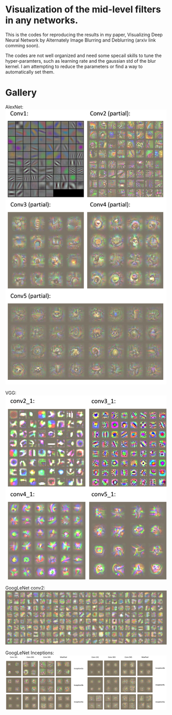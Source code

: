 # Visualization of the mid-level filters in any networks.

This is the codes for reproducing the results in my paper, Visualizing Deep Neural Network by Alternately Image Blurring and Deblurring 
(arxiv link comming soon).

The codes are not well organized and need some specail skills to tune the hyper-paramters, 
such as learning rate and the gaussian std of the blur kernel.
I am attempting to reduce the parameters or find a way to automatically set them.

# Gallery

AlexNet: ![AlexNet](gallery/AlexNet.png)

VGG: ![VGG](gallery/vgg.png)

GoogLeNet conv2: ![conv2](gallery/googlenet-conv2.png)

GoogLeNet Inceptions: ![inception](gallery/inception.png)
